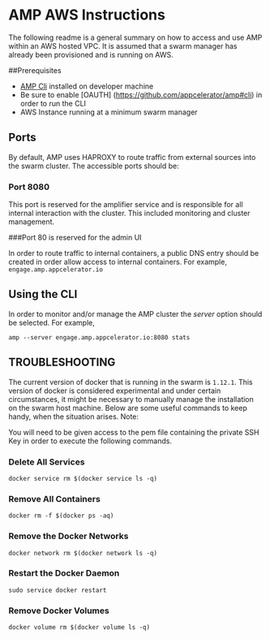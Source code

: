 # AMP AWS Instructions

The following readme is a general summary on how to access and use AMP within an AWS hosted VPC. 
It is assumed that a swarm manager has already been provisioned and is running on AWS. 

##Prerequisites

 - [AMP Cli](https://github.com/appcelerator/amp#prerequisites) installed on developer machine
 - Be sure to enable [OAUTH] (https://github.com/appcelerator/amp#cli) in order to run the CLI
 -	AWS Instance running at a minimum swarm manager

## Ports

By default, AMP uses HAPROXY to route traffic from external sources into the swarm cluster. The accessible ports should be:

### Port 8080
This port is reserved for the amplifier service and is responsible for all internal interaction with the cluster. This included monitoring and cluster management.

###Port 80 
is reserved for the admin UI

In order to route traffic to internal containers, a public DNS entry should be created in order allow access to internal containers. For example, `engage.amp.appcelerator.io`


## Using the CLI
In order to monitor and/or manage the AMP cluster the *server* option should be selected. For example,

`amp --server engage.amp.appcelerator.io:8080 stats`



 

## TROUBLESHOOTING

The current version of docker that is running in the swarm is `1.12.1`. This version of docker is considered experimental and under certain circumstances, it might be necessary to manually manage the installation on the swarm host machine. Below are some useful commands to keep handy, when the situation arises. Note:


You will need to be given access to the pem file containing the private SSH Key in order to execute the following commands.

### Delete All Services
`docker service rm $(docker service ls -q) `

### Remove All  Containers
`docker rm -f $(docker ps -aq)`

### Remove the Docker Networks
`docker network rm $(docker network ls -q)`

### Restart the Docker Daemon

`sudo service docker restart`

### Remove Docker Volumes

`docker volume rm $(docker volume ls -q)`

